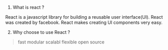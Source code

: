 1. What is react ?

React is a javascript library for building a reusable user interface(UI). React was created by facebook. React makes creating UI components very easy.

2. Why choose to use React ?

> fast
> modular
> scalabl
> flexible
> open source

